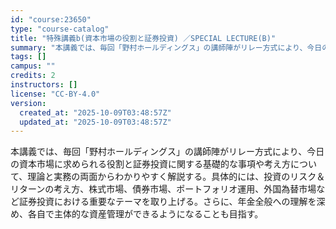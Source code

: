 ```yaml
---
id: "course:23650"
type: "course-catalog"
title: "特殊講義b(資本市場の役割と証券投資) ／SPECIAL LECTURE(B)"
summary: "本講義では、毎回「野村ホールディングス」の講師陣がリレー方式により、今日の資本市場に求められる役割と証券投資に関する基礎的な事項や考え方について、理論と実務の両面からわかりやすく解説する。具体的には、投資のリスク＆リターンの考え方、株式市場…"
tags: []
campus: ""
credits: 2
instructors: []
license: "CC-BY-4.0"
version:
  created_at: "2025-10-09T03:48:57Z"
  updated_at: "2025-10-09T03:48:57Z"
---
```

本講義では、毎回「野村ホールディングス」の講師陣がリレー方式により、今日の資本市場に求められる役割と証券投資に関する基礎的な事項や考え方について、理論と実務の両面からわかりやすく解説する。具体的には、投資のリスク＆リターンの考え方、株式市場、債券市場、ポートフォリオ運用、外国為替市場など証券投資における重要なテーマを取り上げる。さらに、年金全般への理解を深め、各自で主体的な資産管理ができるようになることも目指す。
